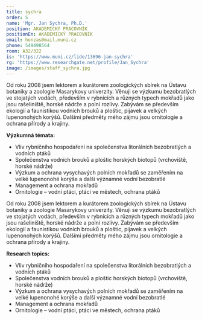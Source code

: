 ```yaml
---
title: sychra
order: 5
name: 'Mgr. Jan Sychra, Ph.D.'
position: AKADEMICKÝ PRACOVNÍK
positionEn: AKADEMICKÝ PRACOVNÍK
email: honzas@mail.muni.cz
phone: 549498564
room: A32/322
is: 'https://www.muni.cz/lide/13696-jan-sychra'
rg: 'https://www.researchgate.net/profile/Jan_Sychra'
image: /images/staff_sychra.jpg
---
```

<div class="cz">
Od roku 2008 jsem lektorem a kurátorem zoologických sbírek na Ústavu botaniky a zoologie
 Masarykovy univerzity. Věnuji se výzkumu bezobratlých ve stojatých vodách, především v rybnících a
 různých typech mokřadů jako jsou rašeliniště, horské nádrže a polní rozlivy. Zabývám se především
 ekologií a faunistikou vodních brouků a ploštic, pijavek a velkých lupenonohých korýšů. Dalšími
 předměty mého zájmu jsou ornitologie a ochrana přírody a krajiny.

**Výzkumná témata:**

* Vliv rybničního hospodaření na společenstva litorálních bezobratlých a vodních ptáků
* Společenstva vodních brouků a ploštic horských biotopů (vrchoviště, horské nádrže)
* Výzkum a ochrana vysychavých polních mokřadů se zaměřením na velké lupenonohé korýše a
  další významné vodní bezobratlé
* Management a ochrana mokřadů
* Ornitologie – vodní ptáci, ptáci ve městech, ochrana ptáků
</div>

<div class="en">
Od roku 2008 jsem lektorem a kurátorem zoologických sbírek na Ústavu botaniky a zoologie
 Masarykovy univerzity. Věnuji se výzkumu bezobratlých ve stojatých vodách, především v rybnících a
 různých typech mokřadů jako jsou rašeliniště, horské nádrže a polní rozlivy. Zabývám se především
 ekologií a faunistikou vodních brouků a ploštic, pijavek a velkých lupenonohých korýšů. Dalšími
 předměty mého zájmu jsou ornitologie a ochrana přírody a krajiny.

**Research topics:**

* Vliv rybničního hospodaření na společenstva litorálních bezobratlých a vodních ptáků
* Společenstva vodních brouků a ploštic horských biotopů (vrchoviště, horské nádrže)
* Výzkum a ochrana vysychavých polních mokřadů se zaměřením na velké lupenonohé korýše a
  další významné vodní bezobratlé
* Management a ochrana mokřadů
* Ornitologie – vodní ptáci, ptáci ve městech, ochrana ptáků
</div>